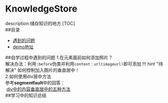 # KnowledgeStore
description:储存知识的地方
[TOC]  
##目录
  * [遇到的问题](遇到的问题)
  * [demo地址](demo地址)

##自学过程中遇到的问题
1.在元素面前如何添加照片？  
  解决办法：利用`:before`伪类并利用`content：url(imageurl)`即可添加
  !!! hint "待解决"
  如何控制加入图片的垂直居中！  
2.如何使用div居中方法  
  参考**segmentfault**中的回答：  
  [div中的内容垂直居中的五种方法](https://segmentfault.com/a/1190000003745881)  
##学习中的知识总结

